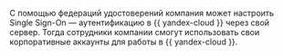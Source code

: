 С помощью федераций удостоверений компания может настроить Single Sign-On — аутентификацию в {{ yandex-cloud }} через свой сервер. Тогда сотрудники компании смогут использовать свои корпоративные аккаунты для работы в {{ yandex-cloud }}.